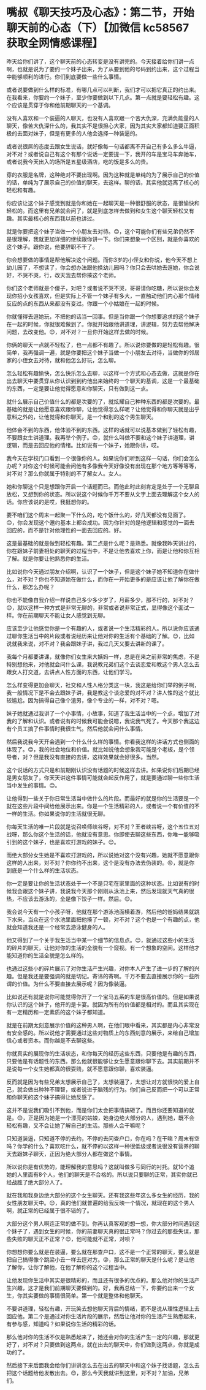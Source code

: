 # 嘴叔《聊天技巧及心态》：第二节，开始聊天前的心态（下）【加微信 kc58567 获取全网情感课程】

昨天给你们讲了，这个聊天前的心态转变是没有讲完的。今天接着给你们讲一点啊，也就是说为了要约一个妹子出来，为了从要到他的号码到约出来，这个过程当中能够顺利的进行。你们到底要做一些什么事情。

或者说要做到什么样的标准，有哪几点可以判断，我们才可以把它真正的约出来。在我看来，你要约一个妹子，至少你要做到以下几点。第一点就是要轻松有趣。这个应该是贯穿于你和他前期聊天的一个基调。

没有人喜欢和一个装逼的人聊天，也没有人喜欢跟一个苦大仇深，充满负能量的人聊天，像苦大仇深什么的，我其实不是很担心大家，因为其实大家都知道要正面积极的去面对妹子，但是有更多的人他会选择一种装逼的。

或者说很屌的态度去跟女生说话，就好像每一句话都离不开自己有多么多么牛逼，对不对？或者说自己有这个有那个说话一定要提一下，我开的车是宝马车奔驰车，或者说我今天出入的场所是五星级酒店，吃的饭是多么的贵。

穿的衣服是名牌，这种绝对不要出现啊。因为这种就是单纯的为了展示自己的价值的话，单纯为了展示自己的价值的聊天，去这样。聊的话，其实他就远离了核心的轻松和有趣。

你应该让这个妹子感觉到就是你和她在一起聊天是一种很舒服的状态，是很愉快和轻松的。而这里有兄弟就会问了，就是到底怎样去做到和女生这个聊天轻松又有趣。其实最核心的东西我以前也讲过。

就是你要把这个妹子当做一个小朋友去对待。😊，这个可能你们有些兄弟仍然不是很理解，我就更加详细的继续跟你讲一下。你们来想象一个区别，就是你喜欢的这个妹子。跟你说，他要辞职不干了。

你会想要做的事情是帮他解决这个问题。而你3岁的小侄女和你说，他今天不想上幼儿园了，不想读了，你会想办法跟他换幼儿园吗？你只会去哄她去逗她，你会说好，不哭不哭，行，改天我去帮你揍这个老师。

你们这个老师就是个傻子，对吧？或者说不哭不哭，哥哥请你吃糖，所以说你会发现你招小女孩喜欢，但是实际上不管一个妹子有多大，一直触动他们内心那个情绪反应的点的东西从来都没有变过。你跟一个小姑娘在一起的时候。

你就懂得去逗她玩，不把他的话当一回事。但是当你跟一个你想要追求的这个妹子在一起的时候，你就很难做到了。你就开始跟他讲道理，讲逻辑，努力去帮他解决问题，去改变他。😊，对不对？一旦你开始这样去做的时候。

你俩的聊天一点就不轻松了，也一点都不有趣了。所以说你要做的是轻松有趣。很简单，我再强调一遍，就是你要把这个妹子当做一个小朋友去对待，当做你的邻居家的小侄女去对待，就和他怎么好玩，怎么聊。

怎么轻松有趣愉快，怎么快乐怎么去聊，以这样一个方式和心态去做，这就是你在出去聊天中要贯穿从你认识到到约他出来始终的一个聊天的基调，这是一个最基础的东西，一定是要让他觉得愿意和你聊天，只有做到这一点。

就什么展示自己价值什么的都是次要的了，就炫耀自己种种东西的都是次要的。最基础的就是让他愿意喜欢跟你聊，让他觉得怎么样呢？让他觉得和你聊天就是出乎意料之外的，让他觉得和你聊天，是一个和别的这个男生聊天。

他体会不到的东西，他体验不到的东西。这样的话就可以说基本做到了轻松有趣，不要跟女生讲道理。我再举个例子。😊，就什么叫做不要和这个妹子讲道理，讲逻辑，而是去回应他的情绪。比如说有一个妹子，她跟你讲，哎。

我今天在学校门口看到一个很像你的人。如果说你们听到这样一句话，你们会怎么办呢？对你这个时候可能会问他有多像我今天好像没有出现在那个地方等等等等，对不对？那么你就属于特别的不了解女人。女人。

她和你聊这个只是想跟你开启一个话题而已。而他此时此刻肯定是处于一个无聊且放松，又想到你的状态。所以说这个时候你千万不要从文字上面去理解这个女人的话。你应该说的是哎，我挺想你的。

要不咱们这个周末一起聚一下什么的，吃个饭什么的，好几天都没有见面了。😊，你会发现这个邀约基本上都会成功。因为你针对的是他逻辑和感觉的一面去回应的，而不是针对他理性的一面去回应的。好。

这是最基础的就是做到轻松有趣。第二点是什么呢？是熟悉。就像我昨天讲过的，你在跟妹子前妻相处的聊天的过程当中，不是让他去喜欢上你，而是让他和你互相了解。就是你要让他熟悉你的生活。

比如说你今天通过朋友介绍啊，认识了一个妹子，但是这个妹子她不知道你在做什么，对不对？你也不知道她在做什么，而你在一开始更多的是应该让他了解你在做什么，那怎么办呢？

你也不能像自我介绍一样说自己多少多少岁了，月薪多少，那不行的，对不对？😊，就以这样一种方式是非常无聊的，非常或者说非常正式，显得像这个面试一样。你在前期聊天不能让女人感觉到无聊。

应该至少让他感觉你是一个有趣的人，或者说一个生活精彩的人。所以说你应该通过聊你生活当中的片段或者说经历来让他对你的生活有个基础的了解。😊，比如说就我来说，对不对？我会跟妹子讲，我过几天又要去讲新的课了。

我每个月都要讲课，就像你们女生来大姨妈一样，总是在来之前非常的焦虑，不是特别想他来，对他就会问什么课，我说教兄弟们这个去谈恋爱和教这个男人怎么去跟女人打交道，去讲点人性方面的东西，让他们学习。

怎么样变得更加会聊天，社交和人性人格分类这一块，我这是给你们举的例子啊，我一般情况下是不会去跟妹子讲，我是教这个谈恋爱的对不对？讲人性的这个就比较尴尬。因为搞得自己像个渣男，像个专业的一样，对不对？嗯。

妹子她就通过我讲了一个小事情，小故事，知道了我生活当中的一个点，增加了对我的了解和认识。或者说有的时候我可能会说嗯，我说我气死了。今天那个我这边有个员工搞了件事情时我很生气。然后他就会问什么事情。

然后我说我今天开会遇到一个什么什么样的事情。你看我这样的讲话方式也侧面的体现了。😊，我的社会地位和价值。就比如说他会想象我可能是个老板，是个领导者，对？但是我没有直接的去讲，这样效果就会好很多。当然。

这个说话的方式只是和前期刚认识没有话题的时候这样去讲。如果说你们后期已经是男女朋友了，你天天讲这件事情可能就会起反作用了，就是要通过聊一些你生活当中发生的事情。😊。

让他得到一些关于你日常生活当中做什么的片段。而最好的就是你的生活要是一个就在这些片段中间给他展示出来。你是一个生活精彩的人，或者说一个有价值的不一样的生活。你如果说你的生活就很无聊。

你每天生活的唯一片段就是说召唤师峡谷呀，对不对？王者峡谷呀，这个五位五对战呀，那么你这个生活的话，他就没有意思。你即使去聊这些东西，你唯一能够吸引到的这个妹子，也是喜欢打游戏的妹子。😊。

而绝大部分女生她是不喜欢打游戏的，所以说她对这个没有兴趣，她就不愿意跟你这样的人出来，对不对？你你约不出来，这个是没有办法去伪装的。😡，就是你到底是一个什么样的生活状态。

你一定是要让你的生活状态处于一个不是只宅在家里面的这种状态。比如说有的时候我会跟这个妹子讲，我说我今天那个刚刚从泳池上来，然后发现就天气真的很热，不应该去游泳的，全是像下饺子一样。然后。😊。

我会说今天有一个小孩子呀，他就在那个游泳池面横着游，然后他的爸妈结果就跳下水来，当众在这个水池里面把他揍了一顿，对不对？这个也是一个有趣的点，他就会知道我还是一个经常去游泳健身的人。

他又得到了一个关于我生活当中某一个细节的信息点。😊，就通过这些小的生活的碎片的聊天，让他对你的生活的全貌有一个窥视。有一个想象的空间。这样他才能知道你的生活全貌是怎么样的。

也通过这些小的碎片展示了对你生活产生兴趣，对你本人产生了进一步的了解的兴趣。但是我还是要强调的就是切记。寄讳的寄啊。千万不要去直接展示你的一些所谓的价值。为什么不要直接去展示呢？因为像装逼。

比如说还有就是说你可能觉得你开了一个宝马五系的车是很高价值的。但是如果说你认识的这个妹子，他开的是卡宴。就因为所有的价值都是相对的。而且其实现在有一定精历和一定素质的这个妹子都知道。

就是在前期太刻意展示价值的这种男人啊，在他们眼中看来，其实都是内心非常没有安全感的。所以说他才需要通过这些对物质上的东西刻意的展示，来给自己增加信心或者资本。而你越是不去聊这些。

你就真实的展现你的生活状态，和你每天的经历这些东西，只要他是有趣的东西，只要他是有话题性的东西。那么他就很能够让女生愿意跟你聊下去。其实前期并不是说每一个女生她都真的很耍贱，就不愿意跟你聊，喜欢装逼。

反而就是因为有些兄弟太想展示自己了，太想装逼了，太想让对方就很快的爱上自己，就会做出种种不理智，或者说进于脑残的行为。你们自己反而把一个可以正常和你聊天的这个妹子搞得让她反感了。

这并不是说我们吸引不到他，而是你们太会把事情搞砸了。而且你还要知道的就是。😊，正是因为她是一个漂亮的姑娘，她身边绝大部分的人，遇到她，既不会轻松有趣，又不会让她了解自己的生活。那些人会干嘛呢？

只知道装逼，只知道不停的去约，不停的去问查户口，你在吗？在干嘛？周末有空吗？你学的什么？喜欢吃什么，就不停的以这样一种很低级或者说很没有营养的聊天去跟妹子聊天，正因为绝大部分人都在做这个事情。

所以说你是有优势的，能理解我的意思吗？这就叫做多亏同行的衬托。就10个追她的人里面有8个人，他们的聊天是不合格的。所以说只要聊的正常，其实你就已经战胜了绝大部分人了。

就在我和我身边绝大部分的这个女生聊天。还有我这些年这么多女生的经历，我的女性朋友聊天中。😊，真的他们就普遍的给我反映一个情况，就现在的这个男人啊，就正常的已经属于很不错的了。

大部分这个男人啊连正常的做不到。你再认真客观的想一想，你大部分时间遇到这个妹子了，遇到女生的时候，你的前妻聊天真的很正常吗？你过去的那些失误，那些失败的聊天正不正常？😊，他可能就不正常，对呗？

你想想你要么就是在装逼，要么就在那查户口，这不是一个正常的聊天，要么就是把自己搞得像个跳梁小丑一样去逗对方。😡，那么正常的聊天是什么呢？是让他了解你，让你了解他，在他了解你的这个过程当中。

让他发现你生活中其实是很精彩的，而且还有很多的优点的。那么他对你的生活产生兴趣，这才是我们前期聊天要做到的。好，我再总结一下，你要约出来一个女生，你其实要做的事情很简单。第一个就是整体和他聊天。

不要讲道理，轻松有趣，开玩笑去想他聊天背后的情绪，而不是说从理性逻辑上去回应他。第二个是通过对你生活片段的展示，然后让他对你的生活产生熟悉起来，有参与感，知道吗？如果说你生活的精彩的话。

那么他对你的生活不仅是熟悉起来了，她还会对你的生活产生一定的兴趣，那就更好了，对不对？只要做到这两点，就在出去的聊天中，你们做到这两点，你就是成功的了。

然后接下来后面我会给你们讲讲怎么去在出去的聊天中和这个妹子找话题，怎么去把这个话题给他发散出去。😊，那么今天我就讲到这里，对不对？加油，兄弟们。

